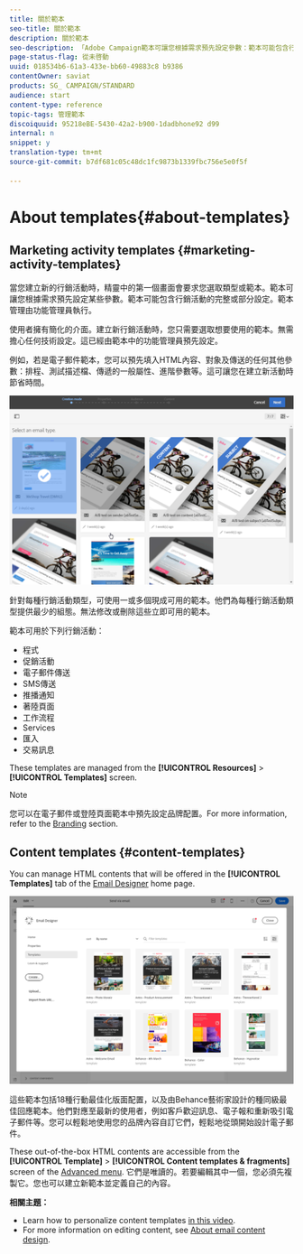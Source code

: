 ```yaml
---
title: 關於範本
seo-title: 關於範本
description: 關於範本
seo-description: 「Adobe Campaign範本可讓您根據需求預先設定參數：範本可能包含行銷活動的完整或部分設定，以簡化非技術使用者的Adobe Campaign使用」。
page-status-flag: 從未啓動
uuid: 018534b6-61a3-433e-bb60-49883c8 b9386
contentOwner: saviat
products: SG_ CAMPAIGN/STANDARD
audience: start
content-type: reference
topic-tags: 管理範本
discoiquuid: 95218eBE-5430-42a2-b900-1dadbhone92 d99
internal: n
snippet: y
translation-type: tm+mt
source-git-commit: b7df681c05c48dc1fc9873b1339fbc756e5e0f5f

---
```



# About templates{#about-templates}

## Marketing activity templates {#marketing-activity-templates}

當您建立新的行銷活動時，精靈中的第一個畫面會要求您選取類型或範本。範本可讓您根據需求預先設定某些參數。範本可能包含行銷活動的完整或部分設定。範本管理由功能管理員執行。

使用者擁有簡化的介面。建立新行銷活動時，您只需要選取想要使用的範本。無需擔心任何技術設定。這已經由範本中的功能管理員預先設定。

例如，若是電子郵件範本，您可以預先填入HTML內容、對象及傳送的任何其他參數：排程、測試描述檔、傳遞的一般屬性、進階參數等。這可讓您在建立新活動時節省時間。

![](assets/template_1.png)

針對每種行銷活動類型，可使用一或多個現成可用的範本。他們為每種行銷活動類型提供最少的組態。無法修改或刪除這些立即可用的範本。

範本可用於下列行銷活動：

* 程式
* 促銷活動
* 電子郵件傳送
* SMS傳送
* 推播通知
* 著陸頁面
* 工作流程
* Services
* 匯入
* 交易訊息

These templates are managed from the **[!UICONTROL Resources]** &gt; **[!UICONTROL Templates]** screen.

>[!NOTE]
>
>您可以在電子郵件或登陸頁面範本中預先設定品牌配置。For more information, refer to the [Branding](../../administration/using/branding.md) section.

## Content templates {#content-templates}

You can manage HTML contents that will be offered in the **[!UICONTROL Templates]** tab of the [Email Designer](../../designing/using/about-email-content-design.md#about-the-email-designer) home page.

![](assets/template_content.png)

這些範本包括18種行動最佳化版面配置，以及由Behance藝術家設計的種同級最佳回應範本。他們對應至最新的使用者，例如客戶歡迎訊息、電子報和重新吸引電子郵件等。您可以輕鬆地使用您的品牌內容自訂它們，輕鬆地從頭開始設計電子郵件。

These out-of-the-box HTML contents are accessible from the **[!UICONTROL Template]** &gt; **[!UICONTROL Content templates & fragments]** screen of the [Advanced menu](../../start/using/interface-description.md#advanced-menu). 它們是唯讀的。若要編輯其中一個，您必須先複製它。您也可以建立新範本並定義自己的內容。

**相關主題：**

* Learn how to personalize content templates [in this video](https://helpx.adobe.com/campaign/kt/acs/using/acs-email_content_templates-feature-video-use.html).
* For more information on editing content, see [About email content design](../../designing/using/about-email-content-design.md).


